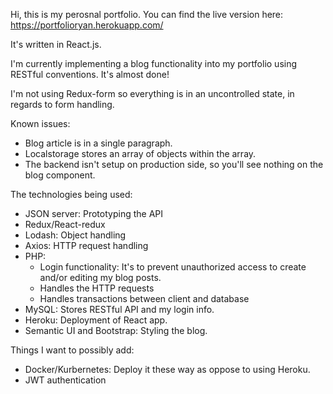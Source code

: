 Hi, this is my perosnal portfolio. You can find the live version here: https://portfolioryan.herokuapp.com/

It's written in React.js.

I'm currently implementing a blog functionality into my portfolio using RESTful conventions. It's almost done!

I'm not using Redux-form so everything is in an uncontrolled state, in regards to form handling.

Known issues:
- Blog article is in a single paragraph. 
- Localstorage stores an array of objects within the array.
- The backend isn't setup on production side, so you'll see nothing on the blog component.

The technologies being used:

- JSON server: Prototyping the API
- Redux/React-redux
- Lodash: Object handling
- Axios: HTTP request handling
- PHP: 
  - Login functionality: It's to prevent unauthorized access to create and/or editing my blog posts.
  - Handles the HTTP requests
  - Handles transactions between client and database
- MySQL: Stores RESTful API and my login info.
- Heroku: Deployment of React app.
- Semantic UI and Bootstrap: Styling the blog.

Things I want to possibly add:
- Docker/Kurbernetes: Deploy it these way as oppose to using Heroku.
- JWT authentication